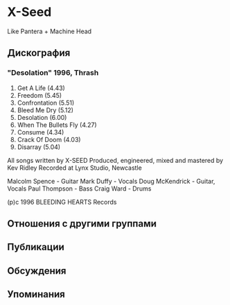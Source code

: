 # X-Seed

Like Pantera + Machine Head

## Дискография

### "Desolation" 1996, Thrash

1. Get A Life (4.43)
2. Freedom (5.45)
3. Confrontation (5.51)
4. Bleed Me Dry (5.12)
5. Desolation (6.00)
6. When The Bullets Fly (4.27)
7. Consume (4.34)
8. Crack Of Doom (4.03)
9. Disarray (5.04)

All songs written by X-SEED
Produced, engineered, mixed and mastered by Kev Ridley
Recorded at Lynx Studio, Newcastle

 Malcolm Spence - Guitar
 Mark Duffy - Vocals
 Doug McKendrick - Guitar, Vocals
 Paul Thompson - Bass
 Craig Ward - Drums

(p)c 1996 BLEEDING HEARTS Records


## Отношения с другими группами


## Публикации


## Обсуждения


## Упоминания

